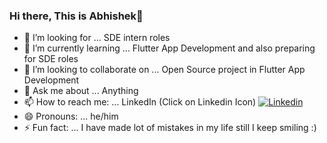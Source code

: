 ### Hi there, This is Abhishek👋

- 🔭 I’m looking for ... SDE intern roles
- 🌱 I’m currently learning ... Flutter App Development and also preparing for SDE roles
- 👯 I’m looking to collaborate on ... Open Source project in Flutter App Development
- 💬 Ask me about ... Anything
- 📫 How to reach me: ... LinkedIn (Click on Linkedin Icon) [![Linkedin](https://i.stack.imgur.com/gVE0j.png)](https://www.linkedin.com/in/abhishek-kumar-3a813b169/)
- 😄 Pronouns: ... he/him
- ⚡ Fun fact: ... I have made lot of mistakes in my life still I keep smiling :)
